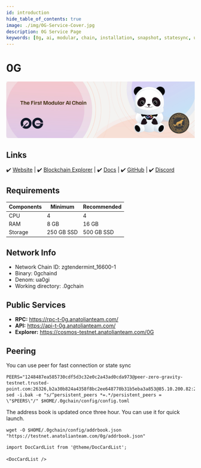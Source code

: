```yaml
---
id: introduction
hide_table_of_contents: true
image: ./img/0G-Service-Cover.jpg
description: 0G Service Page
keywords: [0g, ai, modular, chain, installation, snapshot, statesync, update]
---
```

# 0G

![0G](./img/0G-Service.jpg)

## Links
 ✔️ [Website](https://0g.ai/) |
 ✔️ [Blockchain Explorer](https://cosmos-testnet.anatolianteam.com/0G) |
 ✔️ [Docs](https://0glabs.gitbook.io/) |
 ✔️ [GitHub](https://github.com/0glabs) |
 ✔️ [Discord](https://discord.gg/0glabs)

## Requirements

| Components | Minimum | **Recommended** |
| ------------ | ------------ | ------------ |
| CPU |	4 | 4 |
| RAM	| 8 GB | 16 GB |
| Storage	| 250 GB SSD | 500 GB SSD |

## Network Info 
* Network Chain ID: zgtendermint_16600-1
* Binary: 0gchaind
* Denom: ua0gi
* Working directory: .0gchain

## Public Services
* **RPC:** https://rpc-t-0g.anatolianteam.com/ 
* **API:** https://api-t-0g.anatolianteam.com/
* **Explorer:** https://cosmos-testnet.anatolianteam.com/0G

## Peering
You can use peer for fast connection or state sync 
```shell
PEERS="1248487ea585730cdf5d3c32e0c2a43ad0cda973@peer-zero-gravity-testnet.trusted-point.com:26326,b2a30b824a4358f8bc2ee648770b31b5eba3a853@85.10.200.82:26656"
sed -i.bak -e "s/^persistent_peers *=.*/persistent_peers = \"$PEERS\"/" $HOME/.0gchain/config/config.toml
```
The address book is updated once three hour. You can use it for quick launch.
```shell
wget -O $HOME/.0gchain/config/addrbook.json "https://testnet.anatolianteam.com/0g/addrbook.json"
```

```mdx-code-block
import DocCardList from '@theme/DocCardList';

<DocCardList />
```

